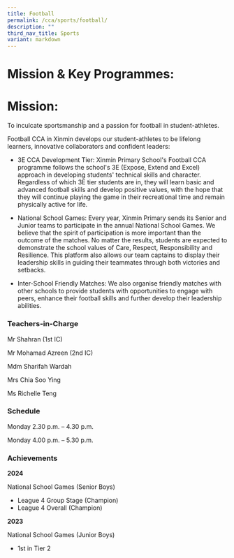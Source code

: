 ```yaml
---
title: Football
permalink: /cca/sports/football/
description: ""
third_nav_title: Sports
variant: markdown
---
```

# **Mission & Key Programmes:**

# **Mission:**

To inculcate sportsmanship and a passion for football in student-athletes.

Football CCA in Xinmin develops our student-athletes to be lifelong learners, innovative collaborators and confident leaders:

* 3E CCA Development Tier: Xinmin Primary School's Football CCA programme follows the school's 3E (Expose, Extend and Excel) approach in developing students' technical skills and character. Regardless of which 3E tier students are in, they will learn basic and advanced football skills and develop positive values, with the hope that they will continue playing the game in their recreational time and remain physically active for life.

* National School Games: Every year, Xinmin Primary sends its Senior and Junior teams to participate in the annual National School Games. We believe that the spirit of participation is more important than the outcome of the matches. No matter the results, students are expected to demonstrate the school values of Care, Respect, Responsibility and Resilience. This platform also allows our team captains to display their leadership skills in guiding their teammates through both victories and setbacks.

* Inter-School Friendly Matches: We also organise friendly matches with other schools to provide students with opportunities to engage with peers, enhance their football skills and further develop their leadership abilities.


### Teachers-in-Charge

Mr Shahran (1st IC)

Mr Mohamad Azreen (2nd IC)

Mdm Sharifah Wardah

Mrs Chia Soo Ying

Ms Richelle Teng

### Schedule

Monday 2.30 p.m. – 4.30 p.m.

Monday 4.00 p.m. – 5.30 p.m.

### Achievements

**2024**

National School Games (Senior Boys) 

* League 4 Group Stage (Champion)
* League 4 Overall (Champion)


**2023**

National School Games (Junior Boys) 

* 1st in Tier 2

